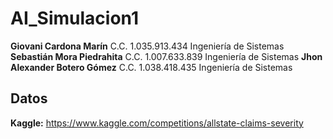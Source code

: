 # AI_Simulacion1

**Giovani Cardona Marín**  C.C. 1.035.913.434 Ingeniería de Sistemas  
**Sebastián Mora Piedrahita** C.C. 1.007.633.839 Ingeniería de Sistemas
**Jhon Alexander Botero Gómez** C.C.  1.038.418.435 Ingeniería de Sistemas 

## Datos
**Kaggle:** https://www.kaggle.com/competitions/allstate-claims-severity
